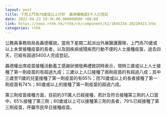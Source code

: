 ```yaml
---
layout: post
title: 下周上門為70歲或以上打針　聶德權稱逾5千人已登記
date: 2022-04-23 19:36:06.000000000 +08:00
link: https://news.rthk.hk/rthk/ch/component/k2/1645334-20220423.htm
categories: rthk
---
```


公務員事務局局長聶德權說，當局下星期二起派出外展醫護團隊，上門為70歲或以上未曾接種疫苗的長者，以及因疾病或殘疾而行動不便的人士接種疫苗，過去四天，已經有超過5400人完成登記。

聶德權出席疫苗接種活動義工感謝狀頒發典禮致詞時表示，現時三歲或以上人士接種了第一劑疫苗的有超過九成；三歲以上人口接種了兩劑疫苗的有超過八成；其中三歲至11歲的兒童接種了第一劑疫苗的有65%；而70歲或以上的長者接種了第一劑疫苗有74%；80歲或以上的接種了第一劑疫苗的超過六成。

第三劑疫苗接種方面，目前約311萬人已經接種，若計及符合接種第三劑的人口當中，65%接種了第三劑；60歲或以上可以接種第三劑的長者，79%已經接種了第三劑疫苗，呼籲市民早日接種疫苗。
